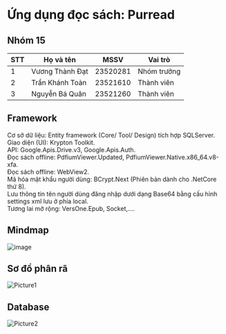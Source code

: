# Ứng dụng đọc sách: Purread

## Nhóm 15

|STT|Họ và tên|MSSV|Vai trò|
|---|---------|----|-------|
|1|Vương Thành Đạt|23520281|Nhóm trưởng|
|2|Trần Khánh Toàn|23521610|Thành viên|
|3|Nguyễn Bá Quân|23521260|Thành viên|

## Framework
Cơ sở dữ liệu: Entity framework (Core/ Tool/ Design) tích hợp SQLServer.<br>
Giao diện (UI): Krypton Toolkit.<br>
API: Google.Apis.Drive.v3, Google.Apis.Auth.<br>
Đọc sách offline: PdfiumViewer.Updated, PdfiumViewer.Native.x86_64.v8-xfa.<br>
Đọc sách offline: WebView2.<br>
Mã hóa mật khẩu người dùng: BCrypt.Next (Phiên bản dành cho .NetCore thứ 8).<br>
Lưu thông tin tên người dùng đăng nhập dưới dạng Base64 bằng cấu hình settings xml lưu ở phía local.<br>
Tương lai mở rộng: VersOne.Epub, Socket,....<br>

## Mindmap
![image](https://github.com/user-attachments/assets/4a8cf1ba-4d28-4bc1-9cb1-ca9c789ae9e0)

## Sơ đồ phân rã
![Picture1](https://github.com/user-attachments/assets/7b7de580-9e63-47b4-85d5-6ea8269fe7fb)

## Database
![Picture2](https://github.com/user-attachments/assets/c40796df-6630-4016-8a8f-799ca9c2d128)







